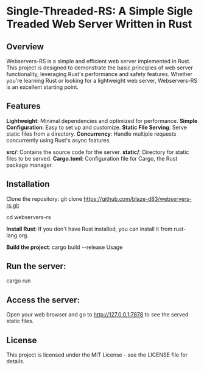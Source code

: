 # Single-Threaded-RS: A Simple Sigle Treaded Web Server Written in Rust
## Overview
Webservers-RS is a simple and efficient web server implemented in Rust. This project is designed to demonstrate the basic principles of web server functionality, leveraging Rust's performance and safety features. Whether you're learning Rust or looking for a lightweight web server, Webservers-RS is an excellent starting point.

## Features
**Lightweight**: Minimal dependencies and optimized for performance.
**Simple Configuration**: Easy to set up and customize.
**Static File Serving**: Serve static files from a directory.
**Concurrency**: Handle multiple requests concurrently using Rust's async features.

**src/**: Contains the source code for the server.
**static/**: Directory for static files to be served.
**Cargo.toml**: Configuration file for Cargo, the Rust package manager.

## Installation
Clone the repository:
git clone https://github.com/blaze-d83/webservers-rs.git

cd webservers-rs

**Install Rust**: If you don't have Rust installed, you can install it from rust-lang.org.

**Build the project**:
cargo build --release
Usage

## Run the server:
cargo run

## Access the server:
Open your web browser and go to http://127.0.0.1:7878 to see the served static files.

## License
This project is licensed under the MIT License - see the LICENSE file for details.
